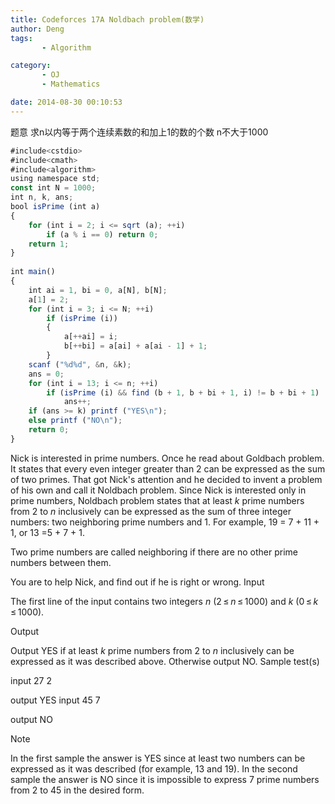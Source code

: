 ```yaml
---
title: Codeforces 17A Noldbach problem(数学)
author: Deng
tags: 
       - Algorithm

category: 
       - OJ
       - Mathematics

date: 2014-08-30 00:10:53
---
```

题意 求n以内等于两个连续素数的和加上1的数的个数 n不大于1000

```js 
#include<cstdio>  
#include<cmath>  
#include<algorithm>  
using namespace std;  
const int N = 1000;  
int n, k, ans;  
bool isPrime (int a)  
{  
    for (int i = 2; i <= sqrt (a); ++i)  
        if (a % i == 0) return 0;  
    return 1;  
}  
  
int main()  
{  
    int ai = 1, bi = 0, a[N], b[N];  
    a[1] = 2;  
    for (int i = 3; i <= N; ++i)  
        if (isPrime (i))  
        {  
            a[++ai] = i;  
            b[++bi] = a[ai] + a[ai - 1] + 1;  
        }  
    scanf ("%d%d", &n, &k);  
    ans = 0;  
    for (int i = 13; i <= n; ++i)  
        if (isPrime (i) && find (b + 1, b + bi + 1, i) != b + bi + 1)  
            ans++;  
    if (ans >= k) printf ("YES\n");  
    else printf ("NO\n");  
    return 0;  
}
```

Nick is interested in prime numbers. Once he read about Goldbach problem. It states that every even integer greater than 2 can be expressed as the sum of two primes. That got Nick's attention and he decided to invent a problem of his own and call it Noldbach problem. Since Nick is interested only in prime numbers, Noldbach problem states that at least *k* prime numbers from 2 to *n* inclusively can be expressed as the sum of three integer numbers: two neighboring prime numbers and 1. For example, 19 = 7 + 11 + 1, or 13 =5 + 7 + 1.

Two prime numbers are called neighboring if there are no other prime numbers between them.

You are to help Nick, and find out if he is right or wrong.
Input

The first line of the input contains two integers *n* (2 ≤ *n* ≤ 1000) and *k* (0 ≤ *k* ≤ 1000).

Output

Output YES if at least *k* prime numbers from 2 to *n* inclusively can be expressed as it was described above. Otherwise output NO.
Sample test(s)

input 27 2

output YES
input 45 7

output NO

Note

In the first sample the answer is YES since at least two numbers can be expressed as it was described (for example, 13 and 19). In the second sample the answer is NO since it is impossible to express 7 prime numbers from 2 to 45 in the desired form.

﻿﻿
